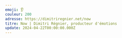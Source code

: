 ```yaml
---
emoji: 👂
couleur: 200
adresse: https://dimitriregnier.net/now
titre: Now | Dimitri Régnier, producteur d'émotions
update: 2024-04-22T00:00:00.000Z
---
```

